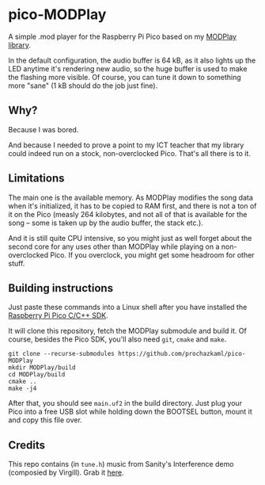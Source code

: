 # pico-MODPlay

A simple .mod player for the Raspberry Pi Pico based on my [MODPlay library](https://github.com/prochazkaml/MODPlay).

In the default configuration, the audio buffer is 64 kB, as it also lights up the LED anytime it's rendering new audio, so the huge buffer is used to make the flashing more visible.
Of course, you can tune it down to something more "sane" (1 kB should do the job just fine).

## Why?

Because I was bored.

And because I needed to prove a point to my ICT teacher that my library could indeed run on a stock, non-overclocked Pico. That's all there is to it.

## Limitations

The main one is the available memory. As MODPlay modifies the song data when it's initialized, it has to be copied to RAM first, and there is not a ton of it on the Pico
(measly 264 kilobytes, and not all of that is available for the song – some is taken up by the audio buffer, the stack etc.).

And it is still quite CPU intensive, so you might just as well forget about the second core for any uses other than MODPlay while playing on a non-overclocked Pico.
If you overclock, you might get some headroom for other stuff.

## Building instructions

Just paste these commands into a Linux shell after you have installed the [Raspberry Pi Pico C/C++ SDK](https://www.raspberrypi.com/documentation/microcontrollers/c_sdk.html).

It will clone this repository, fetch the MODPlay submodule and build it. Of course, besides the Pico SDK, you'll also need `git`, `cmake` and `make`.

```
git clone --recurse-submodules https://github.com/prochazkaml/pico-MODPlay
mkdir MODPlay/build
cd MODPlay/build
cmake ..
make -j4
```

After that, you should see `main.uf2` in the build directory.
Just plug your Pico into a free USB slot while holding down the BOOTSEL button, mount it and copy this file over.

## Credits

This repo contains (in `tune.h`) music from Sanity's Interference demo (composied by Virgill). Grab it [here](https://modarchive.org/index.php?request=view_by_moduleid&query=68804).
